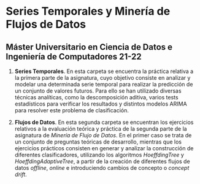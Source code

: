 # Series Temporales y Minería de Flujos de Datos

## Máster Universitario en Ciencia de Datos e Ingeniería de Computadores 21-22

1. **Series Temporales**. En esta carpeta se encuentra la práctica relativa a la primera parte de la asignatura, cuyo objetivo consiste en analizar y modelar una determinada serie temporal para realizar la predicción de un conjunto de valores futuros. Para ello se han utilizado diversas técnicas analíticas, como la descomposición aditiva, varios tests estadísticos para verificar los resultados y distintos modelos ARIMA para resolver este problema de clasificación.

2. **Flujos de Datos**. En esta segunda carpeta se encuentran los ejercicios relativos a la evaluación teórica y práctica de la segunda parte de la asignatura de *Minería de Flujo de Datos*. En el primer caso se trata de un conjunto de preguntas teóricas de desarrollo, mientras que los ejercicios prácticos consisten en generar y analizar la construcción de diferentes clasificadores, utilizando los algoritmos *HoeffdingTree* y *HoeffdingAdaptiveTree*, a partir de la creación de diferentes flujos de datos *offline*, *online* e introduciendo cambios de concepto o *concept drift*.